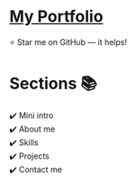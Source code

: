 # <a href="https://omkar7637.github.io/portfolio.in/" target="_blank">My Portfolio</a>

:star: Star me on GitHub — it helps!

# Sections 📚

✔️ Mini intro\
✔️ About me \
✔️ Skills\
✔️ Projects\
✔️ Contact me


